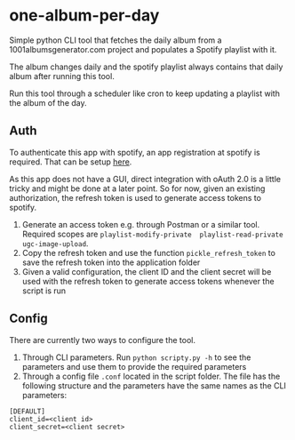 # one-album-per-day

Simple python CLI tool that fetches the daily album from a 1001albumsgenerator.com project and populates a Spotify playlist with 
it.

The album changes daily and the spotify playlist always contains that daily album after running this tool.

Run this tool through a scheduler like cron to keep updating a playlist with the album of the day.


## Auth

To authenticate this app with spotify, an app registration at spotify is required. That can be setup
[here](https://developer.spotify.com/dashboard/applications).

As this app does not have a GUI, direct integration with oAuth 2.0 is a little tricky and might be done at a later point. So for
now, given an existing authorization, the refresh token is used to generate access tokens to spotify.

1. Generate an access token e.g. through Postman or a similar tool. Required scopes are `playlist-modify-private 
playlist-read-private ugc-image-upload`.
2. Copy the refresh token and use the function `pickle_refresh_token` to save the refresh token into the application folder
3. Given a valid configuration, the client ID and the client secret will be used with the refresh token to generate access tokens 
whenever the script is run


## Config

There are currently two ways to configure the tool.

1. Through CLI parameters. Run `python scripty.py -h` to see the parameters and use them to provide the required parameters
2. Through a config file `.conf` located in the script folder. The file has the following structure and the parameters have the 
same names as the CLI parameters:
```
[DEFAULT]
client_id=<client id>
client_secret=<client secret>
```
